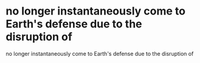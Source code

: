 # no longer instantaneously come to Earth's defense due to the disruption of

no longer instantaneously come to Earth's defense due to the disruption of